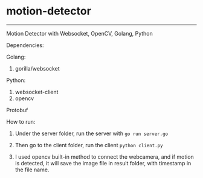 # motion-detector
---
Motion Detector with Websocket, OpenCV, Golang, Python

Dependencies:

Golang:

1. gorilla/websocket

Python:

1. websocket-client
2. opencv

Protobuf


How to run:

1. Under the server folder, run the server with `go run server.go`

2. Then go to the client folder, run the client `python client.py`

3. I used opencv built-in method to connect the webcamera, and if motion is detected, it will save the image file in result folder, with timestamp in the file name.
